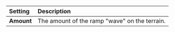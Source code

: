 | Setting    | Description                                   |
| :--------- | :-------------------------------------------- |
| **Amount** | The amount of the ramp "wave" on the terrain. |

